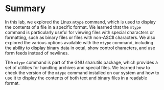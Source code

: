 # Summary

In this lab, we explored the Linux `mtype` command, which is used to display the contents of a file in a specific format. We learned that the `mtype` command is particularly useful for viewing files with special characters or formatting, such as binary files or files with non-ASCII characters. We also explored the various options available with the `mtype` command, including the ability to display binary data in octal, show control characters, and use form feeds instead of newlines.

The `mtype` command is part of the GNU sharutils package, which provides a set of utilities for handling archives and special files. We learned how to check the version of the `mtype` command installed on our system and how to use it to display the contents of both text and binary files in a readable format.
